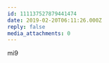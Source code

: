 ```yaml
---
id: 111137527879441474
date: 2019-02-20T06:11:26.000Z
reply: false
media_attachments: 0
---
```


mi9

